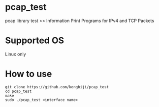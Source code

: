 # pcap_test
pcap library test >> Information Print Programs for IPv4 and TCP Packets

# Supported OS
Linux only

# How to use
```
git clone https://github.com/kongbiji/pcap_test
cd pcap_test
make
sudo ./pcap_test <interface name>
```
